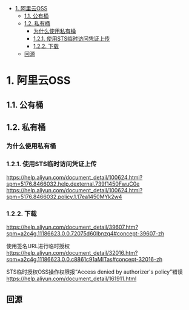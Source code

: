 
<!-- TOC -->

- [1. 阿里云OSS](#1-阿里云oss)
    - [1.1. 公有桶](#11-公有桶)
    - [1.2. 私有桶](#12-私有桶)
        - [为什么使用私有桶](#为什么使用私有桶)
        - [1.2.1. 使用STS临时访问凭证上传](#121-使用sts临时访问凭证上传)
        - [1.2.2. 下载](#122-下载)
    - [回源](#回源)

<!-- /TOC -->


# 1. 阿里云OSS  

## 1.1. 公有桶  


## 1.2. 私有桶  
### 为什么使用私有桶  


### 1.2.1. 使用STS临时访问凭证上传
https://help.aliyun.com/document_detail/100624.html?spm=5176.8466032.help.dexternal.739f1450FwuC0e
https://help.aliyun.com/document_detail/100624.html?spm=5176.8466032.policy.1.17ea1450MYk2w4

### 1.2.2. 下载

https://help.aliyun.com/document_detail/39607.htm?spm=a2c4g.11186623.0.0.72075d60lbnzq4#concept-39607-zh

使用签名URL进行临时授权
https://help.aliyun.com/document_detail/32016.htm?spm=a2c4g.11186623.0.0.c8861c91aMITas#concept-32016-zh

STS临时授权OSS操作权限报“Access denied by authorizer's policy”错误
https://help.aliyun.com/document_detail/161911.html


## 回源
<!-- 

https://help.aliyun.com/document_detail/65093.html
-->


